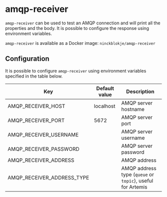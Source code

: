 # amqp-receiver

`amqp-receiver` can be used to test an AMQP connection and will print all the properties and the body. It is possible to
configure the response using environment variables.

`amqp-receiver` is available as a Docker image: `ninckblokje/amqp-receiver`

## Configuration

It is possible to configure `amqp-receiver` using environment variables specified in the table below.

| Key                        | Default value | Description                                                |
|----------------------------|---------------|------------------------------------------------------------|
| AMQP_RECEIVER_HOST         | localhost     | AMQP server hostname                                       |
| AMQP_RECEIVER_PORT         | 5672          | AMQP server port                                           |
| AMQP_RECEIVER_USERNAME     |               | AMQP server username                                       |
| AMQP_RECEIVER_PASSWORD     |               | AMQP server password                                       |
| AMQP_RECEIVER_ADDRESS      |               | AMQP address                                               |
| AMQP_RECEIVER_ADDRESS_TYPE |               | AMQP address type (`queue` or `topic`), useful for Artemis |
